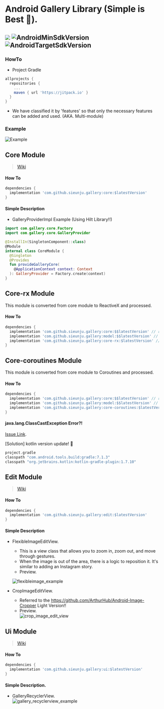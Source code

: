 # Android Gallery Library (Simple is Best 🤩).
[![](https://jitpack.io/v/sieunju/gallery.svg)](https://jitpack.io/#sieunju/gallery) ![AndroidMinSdkVersion](https://img.shields.io/badge/minSdkVersion-21-green.svg) ![AndroidTargetSdkVersion](https://img.shields.io/badge/targetSdkVersion-33-brightgreen.svg)
---

### HowTo

- Project Gradle

```groovy
allprojects {
  repositories {
    ...
    maven { url 'https://jitpack.io' }
  }
}
```

- We have classified it by 'features' so that only the necessary features can be added and used. (AKA. Multi-module)

### Example
![Example](https://raw.githubusercontent.com/sieunju/gallery/develop/storage/example_readme.gif)


## Core Module

> [Wiki](https://github.com/sieunju/gallery/wiki/Core-Module-Wiki)

#### How To

```groovy
dependencies {
  implementation 'com.github.sieunju.gallery:core:$latestVersion'
}
```

#### Simple Description
- GalleryProviderImpl Example (Using Hilt Library!!)
```kotlin
import com.gallery.core.Factory
import com.gallery.core.GalleryProvider

@InstallIn(SingletonComponent::class)
@Module
internal class CoreModule {
  @Singleton
  @Provides
  fun provideGalleryCore(
    @ApplicationContext context: Context
  ): GalleryProvider = Factory.create(context)
}
```

## Core-rx Module
This module is converted from core module to ReactiveX and processed.

#### How To

```groovy
dependencies {
  implementation 'com.github.sieunju.gallery:core:$$latestVersion' // required
  implementation 'com.github.sieunju.gallery:model:$$latestVersion' // required
  implementation 'com.github.sieunju.gallery:core-rx:$latestVersion' // optional
}
```

## Core-coroutines Module
This module is converted from core module to Coroutines and processed.

#### How To

```groovy
dependencies {
  implementation 'com.github.sieunju.gallery:core:$$latestVersion' // required
  implementation 'com.github.sieunju.gallery:model:$$latestVersion' // required
  implementation 'com.github.sieunju.gallery:core-coroutines:$latestVersion' // optional
}
```

#### java.lang.ClassCastException Error?!
[Issue Link](https://youtrack.jetbrains.com/issue/KT-27105).

[Solution] kotlin version update! 🙏

```groovy
project.gradle
classpath "com.android.tools.build:gradle:7.1.3"
classpath "org.jetbrains.kotlin:kotlin-gradle-plugin:1.7.10"

```

## Edit Module

> [Wiki](https://github.com/sieunju/gallery/wiki/Edit-Module-Wiki)

#### How To

```groovy
dependencies {
  implementation 'com.github.sieunju.gallery:edit:$latestVersion'
}
```

#### Simple Description
- FlexibleImageEditView.
  - This is a view class that allows you to zoom in, zoom out, and move through gestures.
  - When the image is out of the area, there is a logic to reposition it. It's similar to adding an Instagram story.
  - Preview.

  ![flexibleimage_example](https://user-images.githubusercontent.com/33802191/205475538-9446da12-e997-49e7-84bb-d88330087ef5.gif)

- CropImageEditView.
  - Referred to the https://github.com/ArthurHub/Android-Image-Cropper Light Version!!
  - Preview.   
    ![crop_image_edit_view](https://user-images.githubusercontent.com/33802191/205473714-c513d8e8-9ab8-436c-99cd-3a2775620933.gif)


## Ui Module

> [Wiki](https://github.com/sieunju/gallery/wiki/Ui-Module-Wiki)
#### How To

```groovy
dependencies {
  implementation 'com.github.sieunju.gallery:ui:$latestVersion'
}
```

#### Simple Description.

- GalleryRecyclerView.   
  ![gallery_recyclerview_example](https://user-images.githubusercontent.com/33802191/205474967-a3146c32-35b7-40cf-98e5-7ed2d380357c.gif)

    
